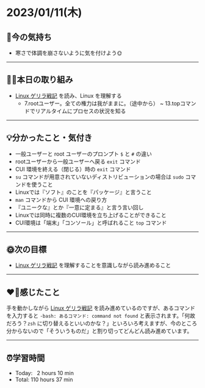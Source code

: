 # 2023/01/11(木)
## 🕺今の気持ち
- 寒さで体調を崩さないように気を付けよう🌞

---

## ✍🏻本日の取り組み
- [Linux ゲリラ戦記](https://web.archive.org/web/20210413184001/http://www.garunimo.com/program/linux/) を読み、Linux を理解する
  - 7.rootユーザー。全ての権力は我がままに。（途中から） ~ 13.topコマンドでリアルタイムにプロセスの状況を知る
---

## 💡分かったこと・気付き
- 一般ユーザーと root ユーザーのプロンプト `$` と `#` の違い
- rootユーザーから一般ユーザーへ戻る `exit` コマンド
- CUI 環境を終える（閉じる）時の `exit` コマンド
- `su` コマンドが用意されていないディストリビューションの場合は `sudo` コマンドを使うこと
- Linuxでは『ソフト』のことを『パッケージ』と言うこと
- `man` コマンドから CUI 環境への戻り方
- 『ユニークな』とか『一意に定まる』と言う言い回し
- Linuxでは同時に複数のCUI環境を立ち上げることができること
- CUI環境は「端末」「コンソール」と呼ばれること
`top` コマンド
---

## 🌞次の目標
- [Linux ゲリラ戦記](https://web.archive.org/web/20210413184001/http://www.garunimo.com/program/linux/) を理解することを意識しながら読み進めること

---

## ❤️‍🔥感じたこと
手を動かしながら [Linux ゲリラ戦記](https://web.archive.org/web/20210413184001/http://www.garunimo.com/program/linux/) を読み進めているのですが、あるコマンドを入力すると `-bash: あるコマンド: command not found` と表示されます。「何故だろう？`zsh` に切り替えるといいのかな？」といろいろ考えますが、今のところ分からないので「そういうものだ」と割り切ってどんどん読み進めています。

---

## ⏰学習時間
- Today:&nbsp;&nbsp; 2 hours 10 min
- Total: 110 hours 37 min
